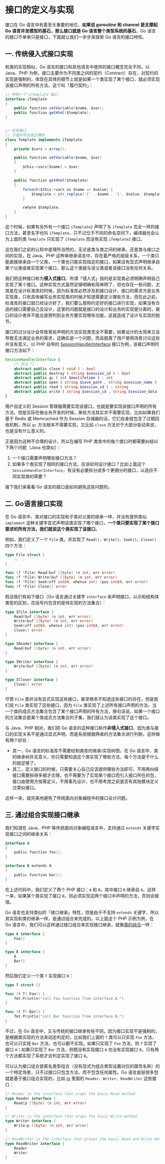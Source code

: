 # 接口的定义与实现

接口在 Go 语言中有着至关重要的地位，**如果说 goroutine 和 channel 是支撑起 Go 语言并发模型的基石，那么接口就是 Go 语言整个类型系统的基石**。Go 语言的接口不单单只是接口，下面就让我们一步步来探索 Go 语言的接口特性。

## 一. 传统侵入式接口实现

和类的实现相似，Go 语言的接口和其他语言中提供的接口概念完全不同。以 Java、PHP 为例，接口主要作为不同类之间的契约（Contract）存在，对契约的实现是强制的，体现在具体的细节上就是如果一个类实现了某个接口，就必须实现该接口声明的所有方法，这个叫「履行契约」：

```java
// 声明一个'iTemplate'接口
interface iTemplate
{
    public function setVariable($name, $var);
    public function getHtml($template);
}


// 实现接口
// 下面的写法是正确的
class Template implements iTemplate
{
    private $vars = array();

    public function setVariable($name, $var)
    {
        $this->vars[$name] = $var;
    }

    public function getHtml($template)
    {
        foreach($this->vars as $name => $value) {
            $template = str_replace('{' . $name . '}', $value, $template);
        }

        return $template;
    }
}
```

这个时候，如果有另外有一个接口 `iTemplate2` 声明了与 `iTemplate` 完全一样的接口方法，甚至名字也叫 `iTemplate`，只不过位于不同的命名空间下，编译器也会认为上面的类 `Template` 只实现了 `iTemplate` 而没有实现 `iTemplate2` 接口。

这在我们之前的认知中是理所当然的，无论是类与类之间的继承，还是类与接口之间的实现，在 Java、PHP 这种单继承语言中，存在着严格的层级关系，一个类只能直接继承自一个父类，一个类也只能实现指定的接口，如果没有显式声明继承自某个父类或者实现某个接口，那么这个类就与该父类或者该接口没有任何关系。

我们把这种接口称为**侵入式接口**，所谓「侵入式」指的是实现类必须明确声明自己实现了某个接口。这种实现方式虽然足够明确和简单明了，但也存在一些问题，尤其是在设计标准库的时候，因为标准库必然涉及到接口设计，接口的需求方是业务实现类，只有具体编写业务实现类的时候才知道需要定义哪些方法，而在此之前，标准库的接口就已经设计好了，我们要么按照约定好的接口进行实现，如果没有合适的接口需要自己去设计，这里的问题就是接口的设计和业务的实现是分离的，接口的设计者并不能总是预判到业务方要实现哪些功能，这就造成了设计与实现的脱节。

接口的过分设计会导致某些声明的方法实现类完全不需要，如果设计的太简单又会导致无法满足业务的需求，这确实是一个问题，而且脱离了用户使用场景讨论这些并没有意义，以 PHP 自带的 [SessionHandlerInterface](https://www.php.net/manual/zh/class.sessionhandlerinterface.php) 接口为例，该接口声明的接口方法如下：

```php
SessionHandlerInterface {
    /* 方法 */
    abstract public close ( void ) : bool
    abstract public destroy ( string $session_id ) : bool
    abstract public gc ( int $maxlifetime ) : int
    abstract public open ( string $save_path , string $session_name ) : bool
    abstract public read ( string $session_id ) : string
    abstract public write ( string $session_id , string $session_data ) : bool
}
```

用户自定义的 Session 管理器需要实现该接口，也就是要实现该接口声明的所有方法，但是实际在做业务开发的时候，某些方法其实并不需要实现，比如如果我们基于 Redis 或 Memcached 作为 Session 存储器的话，它们自身就包含了过期回收机制，所以 `gc` 方法根本不需要实现，又比如 `close` 方法对于大部分驱动来说，也是没有什么意义的。

正是因为这种不合理的设计，所以在编写 PHP 类库中的每个接口时都需要纠结以下两个问题（Java 也类似）：

1. 一个接口需要声明哪些接口方法？
2. 如果多个类实现了相同的接口方法，应该如何设计接口？比如上面这个 `SessionHandlerInterface`，有没有必要拆分成多个更细分的接口，以适应不同实现类的需要？

接下我们来看看 Go 语言的接口是如何避免这些问题的。

## 二. Go语言接口实现

在 Go 语言中，类对接口的实现和子类对父类的继承一样，并没有提供类似 `implement` 这种关键字显式声明该类实现了哪个接口，**一个类只要实现了某个接口要求的所有方法，我们就说这个类实现了该接口**。

例如，我们定义了一个 `File` 类，并实现了 `Read()`、`Write()`、`Seek()`、`Close()` 四个方法：

```go
type File struct { 
    // ...
}

func (f *File) Read(buf []byte) (n int, err error) 
func (f *File) Write(buf []byte) (n int, err error) 
func (f *File) Seek(off int64, whence int) (pos int64, err error) 
func (f *File) Close() error
```

假设我们有如下接口（Go 语言通过关键字 `interface` 来声明接口，以示和结构体类型的区别，花括号内包含的是待实现的方法集合）：

```go
type IFile interface { 
    Read(buf []byte) (n int, err error) 
    Write(buf []byte) (n int, err error) 
    Seek(off int64, whence int) (pos int64, err error) 
    Close() error 
}

type IReader interface { 
    Read(buf []byte) (n int, err error) 
}

type IWriter interface { 
    Write(buf []byte) (n int, err error) 
}

type ICloser interface { 
    Close() error 
}
```

尽管 `File` 类并没有显式实现这些接口，甚至根本不知道这些接口的存在，但是我们说 `File` 类实现了这些接口，因为 `File` 类实现了上述所有接口声明的方法。当一个类的成员方法集合包含了某个接口声明的所有方法，换句话说，如果一个接口的方法集合是某个类成员方法集合的子集，我们就认为该类实现了这个接口。

与 Java、PHP 相对，我们把 Go 语言的这种接口称作**非侵入式接口**，因为类与接口的实现关系不是通过显式声明，而是系统根据两者的方法集合进行判断。这样做有两个好处：

- 其一，Go 语言的标准库不需要绘制类库的继承/实现树图，在 Go 语言中，类的继承树并无意义，你只需要知道这个类实现了哪些方法，每个方法是干什么的就足够了。
- 其二，定义接口的时候，只需要关心自己应该提供哪些方法即可，不用再纠结接口需要拆得多细才合理，也不需要为了实现某个接口而引入接口所在的包，接口由使用方按需定义，不用事先设计，也不用考虑之前是否有其他模块定义过类似接口。

这样一来，就完美地避免了传统面向对象编程中的接口设计问题。

## 三. 通过组合实现接口继承

我们知道在 Java、PHP 等传统面向对象编程语言中，支持通过 `extends` 关键字实现接口之间的继承关系：

```go
interface A 
{
    public function foo();
}

interface B extends A
{
    public function bar();
}
```

在上述代码中，我们定义了两个 PHP 接口：`A` 和 `B`，其中接口 `B` 继承自 `A`，这样一来，如果某个类实现了接口 `B`，则必须实现这两个接口中声明的方法，否则会报错。

Go 语言也支持类似的「接口继承」特性，但是由于不支持 `extends` 关键字，所以其实现和类的继承一样，是通过组合来完成的。以上面这个 PHP 示例为例，在 Go 语言中，我们可以这样通过接口组合来实现接口继承，就像[类的组合](https://geekr.dev/posts/go-oop-with-type-composite)一样：

```go
type A interface {
    Foo()
}

type B interface {
    A
    Bar()
}
```

然后我们定义一个类 `T` 实现接口 `B`：

```go
type T struct {}

func (t T) Foo() {
    fmt.Println("call Foo function from interface A.")
}

func (t T) Bar() {
    fmt.Println("call Bar function from interface B.")
}
```

不过，在 Go 语言中，又与传统的接口继承有些不同，因为接口实现不是强制的，是根据类实现的方法来动态判定的，比如我们上面的 `T` 类可以只实现 `Foo` 方法，也可以只实现 `Bar` 方法，也可以都不实现。如果只实现了 `Foo` 方法，则 `T` 实现了接口 `A`；如果只实现了 `Bar` 方法，则既没有实现接口 `A` 也没有实现接口 `B`，只有两个方法都实现了系统才会判定实现了接口 `B`。

可以认为接口组合是匿名类型组合（没有显式为组合类型设置对应的属性名称）的一个特定场景，只不过接口只包含方法，而不包含任何属性。Go 语言底层很多包就是基于接口组合实现的，比如 [io](https://golang.google.cn/pkg/io/) 里面的 `Reader`、`Writer`、`ReadWriter` 这些接口：

```go
// Reader is the interface that wraps the basic Read method.
type Reader interface {
    Read(p []byte) (n int, err error)
}

// Writer is the interface that wraps the basic Write method.
type Writer interface {
    Write(p []byte) (n int, err error)
}

// ReadWriter is the interface that groups the basic Read and Write methods.
type ReadWriter interface {
    Reader
    Writer
}
```

